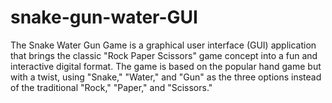 # snake-gun-water-GUI
The Snake Water Gun Game is a graphical user interface (GUI) application that brings the classic "Rock Paper Scissors" game concept into a fun and interactive digital format. The game is based on the popular hand game but with a twist, using "Snake," "Water," and "Gun" as the three options instead of the traditional "Rock," "Paper," and "Scissors."
